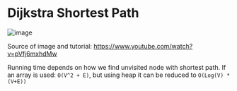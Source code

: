 # Dijkstra Shortest Path

![image](https://github.com/sepgh/mini-dsa/assets/13250403/cbeffaf4-527c-48de-8110-c7a33a061f04)

Source of image and tutorial: https://www.youtube.com/watch?v=pVfj6mxhdMw

Running time depends on how we find unvisited node with shortest path. If an array is used: `O(V^2 + E)`, but using heap it can be reduced to `O(Log(V) * (V+E))`



